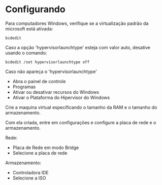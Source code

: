 # Configurando

Para computadores Windows, verifique se a virtualização padrão da microsoft está ativada:

    bcdedit

Caso a opção 'hypervisorlaunchtype' esteja com valor auto, desative usando o comando:

    bcdedit /set hypervisorlaunchtype off

Caso não apareça o 'hypervisorlaunchtype'

- Abra o painel de controle
- Programas
- Ativar ou desativar recursos do Windows
- Ativar o Plataforma do Hipervisor do Windows

Crie a maquina virtual especificando o tamanho da RAM e o tamanho do armazenamento.

Com ela criada, entre em configurações e configure a placa de rede e o armazenamento.

Rede: 
- Placa de Rede em modo Bridge
- Selecione a placa de rede

Armazenamento:
- Controladora IDE
- Selecione a ISO